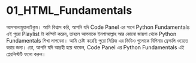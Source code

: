 # 01_HTML_Fundamentals
আসসালামুয়ালাইকুম। আমি বিশ্বাস করি, আপনি যদি Code Panel এর সাথে Python Fundamentals এই পুরো Playlist টা কম্পিট করেন, তাহলে আপনাকে ইনশাআল্লাহ আর কোনো জায়গা থেকে Python Fundamentals শিখা লাগবেনা। আমি চেষ্টা করেছি পুরো সিরিজ এর ভিডিও গুলোকে বিগিনার ফ্রেন্ডলি ওয়েতে করার জন্য। তো, আপনি যদি আগ্রহী হয়ে থাকেন, Code Panel এর Python Fundamentals এই প্লেয়লিস্টটি ফলো করুন।

